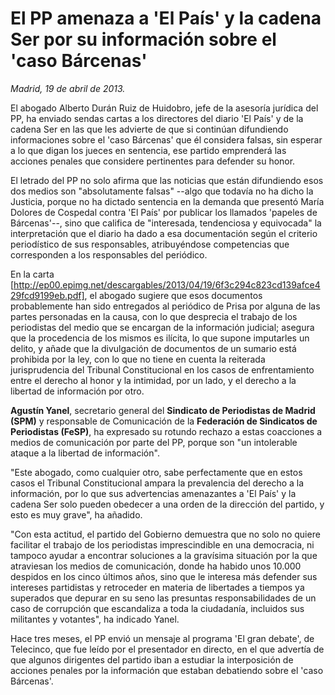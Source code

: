 # El PP amenaza a 'El País' y la cadena Ser por su información sobre el 'caso Bárcenas'

*Madrid, 19 de abril de 2013.*

El abogado Alberto Durán Ruiz de Huidobro, jefe de la asesoría jurídica del PP, ha enviado sendas cartas a los directores del diario 'El País' y de la cadena Ser en las que les advierte de que si continúan difundiendo informaciones sobre el 'caso Bárcenas' que él considera falsas, sin esperar a lo que digan los jueces en sentencia, ese partido emprenderá las acciones penales que considere pertinentes para defender su honor.

El letrado del PP no solo afirma que las noticias que están difundiendo esos dos medios son "absolutamente falsas" --algo que todavía no ha dicho la Justicia, porque no ha dictado sentencia en la demanda que presentó María Dolores de Cospedal contra 'El País' por publicar los llamados 'papeles de Bárcenas'--, sino que califica de "interesada, tendenciosa y equivocada" la interpretación que el diario ha dado a esa documentación según el criterio periodístico de sus responsables, atribuyéndose competencias que corresponden a los responsables del periódico.

En la carta [http://ep00.epimg.net/descargables/2013/04/19/6f3c294c823cd139afce429fcd9199eb.pdf], el abogado sugiere que esos documentos probablemente han sido entregados al periódico de Prisa por alguna de las partes personadas en la causa, con lo que desprecia el trabajo de los periodistas del medio que se encargan de la información judicial; asegura que la procedencia de los mismos es ilícita, lo que supone imputarles un delito, y añade que la divulgación de documentos de un sumario está prohibida por la ley, con lo que no tiene en cuenta la reiterada jurisprudencia del Tribunal Constitucional en los casos de enfrentamiento entre el derecho al honor y la intimidad, por un lado, y el derecho a la libertad de información por otro.

**Agustín Yanel**, secretario general del **Sindicato de Periodistas de Madrid (SPM)** y responsable de Comunicación de la **Federación de Sindicatos de Periodistas (FeSP)**, ha expresado su rotundo rechazo a estas coacciones a medios de comunicación por parte del PP, porque son "un intolerable ataque a la libertad de información".

"Este abogado, como cualquier otro, sabe perfectamente que en estos casos el Tribunal Constitucional ampara la prevalencia del derecho a la información, por lo que sus advertencias amenazantes a 'El País' y la cadena Ser solo pueden obedecer a una orden de la dirección del partido, y esto es muy grave", ha añadido.

"Con esta actitud, el partido del Gobierno demuestra que no solo no quiere facilitar el trabajo de los periodistas imprescindible en una democracia, ni tampoco ayudar a encontrar soluciones a la gravísima situación por la que atraviesan los medios de comunicación, donde ha habido unos 10.000 despidos en los cinco últimos años, sino que le interesa más defender sus intereses partidistas y retroceder en materia de libertades a tiempos ya superados que depurar en su seno las presuntas responsabilidades de un caso de corrupción que escandaliza a toda la ciudadanía, incluidos sus militantes y votantes", ha indicado Yanel.

Hace tres meses, el PP envió un mensaje al programa 'El gran debate', de Telecinco, que fue leído por el presentador en directo, en el que advertía de que algunos dirigentes del partido iban a estudiar la interposición de acciones penales por la información que estaban debatiendo sobre el 'caso Bárcenas'.
